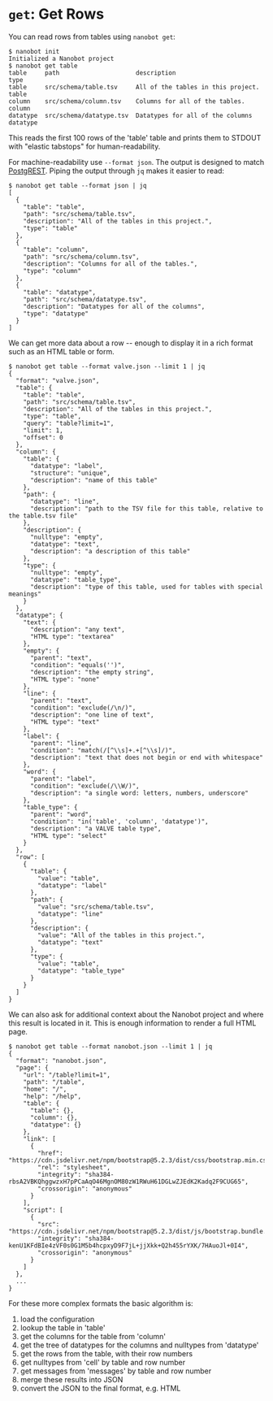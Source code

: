 # `get`: Get Rows

You can read rows from tables using `nanobot get`:

```console tesh-session="test"
$ nanobot init
Initialized a Nanobot project
$ nanobot get table
table     path                     description                         type
table     src/schema/table.tsv     All of the tables in this project.  table
column    src/schema/column.tsv    Columns for all of the tables.      column
datatype  src/schema/datatype.tsv  Datatypes for all of the columns    datatype
```

This reads the first 100 rows of the 'table' table
and prints them to STDOUT with "elastic tabstops"
for human-readability.

For machine-readability use `--format json`.
The output is designed to match [PostgREST](https://postgrest.org).
Piping the output through `jq` makes it easier to read:

```console
$ nanobot get table --format json | jq
[
  {
    "table": "table",
    "path": "src/schema/table.tsv",
    "description": "All of the tables in this project.",
    "type": "table"
  },
  {
    "table": "column",
    "path": "src/schema/column.tsv",
    "description": "Columns for all of the tables.",
    "type": "column"
  },
  {
    "table": "datatype",
    "path": "src/schema/datatype.tsv",
    "description": "Datatypes for all of the columns",
    "type": "datatype"
  }
]
```

We can get more data about a row --
enough to display it in a rich format
such as an HTML table or form.

```console
$ nanobot get table --format valve.json --limit 1 | jq
{
  "format": "valve.json",
  "table": {
    "table": "table",
    "path": "src/schema/table.tsv",
    "description": "All of the tables in this project.",
    "type": "table",
    "query": "table?limit=1",
    "limit": 1,
    "offset": 0
  },
  "column": {
    "table": {
      "datatype": "label",
      "structure": "unique",
      "description": "name of this table"
    },
    "path": {
      "datatype": "line",
      "description": "path to the TSV file for this table, relative to the table.tsv file"
    },
    "description": {
      "nulltype": "empty",
      "datatype": "text",
      "description": "a description of this table"
    },
    "type": {
      "nulltype": "empty",
      "datatype": "table_type",
      "description": "type of this table, used for tables with special meanings"
    }
  },
  "datatype": {
    "text": {
      "description": "any text",
      "HTML type": "textarea"
    },
    "empty": {
      "parent": "text",
      "condition": "equals('')",
      "description": "the empty string",
      "HTML type": "none"
    },
    "line": {
      "parent": "text",
      "condition": "exclude(/\n/)",
      "description": "one line of text",
      "HTML type": "text"
    },
    "label": {
      "parent": "line",
      "condition": "match(/[^\\s]+.+[^\\s]/)",
      "description": "text that does not begin or end with whitespace"
    },
    "word": {
      "parent": "label",
      "condition": "exclude(/\\W/)",
      "description": "a single word: letters, numbers, underscore"
    },
    "table_type": {
      "parent": "word",
      "condition": "in('table', 'column', 'datatype')",
      "description": "a VALVE table type",
      "HTML type": "select"
    }
  },
  "row": [
    {
      "table": {
        "value": "table",
        "datatype": "label"
      },
      "path": {
        "value": "src/schema/table.tsv",
        "datatype": "line"
      },
      "description": {
        "value": "All of the tables in this project.",
        "datatype": "text"
      },
      "type": {
        "value": "table",
        "datatype": "table_type"
      }
    }
  ]
}
```

We can also ask for additional context
about the Nanobot project
and where this result is located in it.
This is enough information to render a full HTML page.

```console
$ nanobot get table --format nanobot.json --limit 1 | jq
{
  "format": "nanobot.json",
  "page": {
    "url": "/table?limit=1",
    "path": "/table",
    "home": "/",
    "help": "/help",
    "table": {
      "table": {},
      "column": {},
      "datatype": {}
    },
    "link": [
      {
        "href": "https://cdn.jsdelivr.net/npm/bootstrap@5.2.3/dist/css/bootstrap.min.css",
        "rel": "stylesheet",
        "integrity": "sha384-rbsA2VBKQhggwzxH7pPCaAqO46MgnOM80zW1RWuH61DGLwZJEdK2Kadq2F9CUG65",
        "crossorigin": "anonymous"
      }
    ],
    "script": [
      {
        "src": "https://cdn.jsdelivr.net/npm/bootstrap@5.2.3/dist/js/bootstrap.bundle.min.js",
        "integrity": "sha384-kenU1KFdBIe4zVF0s0G1M5b4hcpxyD9F7jL+jjXkk+Q2h455rYXK/7HAuoJl+0I4",
        "crossorigin": "anonymous"
      }
    ]
  },
  ...
}
```

For these more complex formats the basic algorithm is:

1. load the configuration
2. lookup the table in 'table'
3. get the columns for the table from 'column'
4. get the tree of datatypes for the columns and nulltypes from 'datatype'
5. get the rows from the table, with their row numbers
6. get nulltypes from 'cell' by table and row number
7. get messages from 'messages' by table and row number
8. merge these results into JSON
9. convert the JSON to the final format, e.g. HTML
